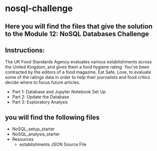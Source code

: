 # nosql-challenge

## Here you will find the files that give the solution to the Module 12: NoSQL Databases Challenge

## Instructions:

The UK Food Standards Agency evaluates various establishments across the United Kingdom, and gives them a food hygiene rating. You've been contracted by the editors of a food magazine, Eat Safe, Love, to evaluate some of the ratings data in order to help their journalists and food critics decide where to focus future articles.

- Part 1: Database and Jupyter Notebook Set Up
- Part 2: Update the Database
- Part 3: Exploratory Analysis


## you will find the following files

- NoSQL_setup_starter
- NoSQL_analysis_starter
- Resources
    - establishments JSON Source File
